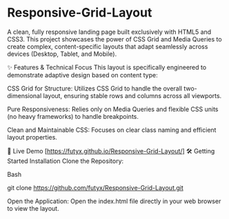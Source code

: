 # Responsive-Grid-Layout

A clean, fully responsive landing page built exclusively with HTML5 and CSS3. This project showcases the power of CSS Grid and Media Queries to create complex, content-specific layouts that adapt seamlessly across devices (Desktop, Tablet, and Mobile).

✨ Features & Technical Focus
This layout is specifically engineered to demonstrate adaptive design based on content type:

CSS Grid for Structure: Utilizes CSS Grid to handle the overall two-dimensional layout, ensuring stable rows and columns across all viewports.


Pure Responsiveness: Relies only on Media Queries and flexible CSS units (no heavy frameworks) to handle breakpoints.

Clean and Maintainable CSS: Focuses on clear class naming and efficient layout properties.

🚀 Live Demo [https://futyx.github.io/Responsive-Grid-Layout/]
🛠️ Getting Started
Installation
Clone the Repository:

Bash

git clone https://github.com/futyx/Responsive-Grid-Layout.git

Open the Application:
Open the index.html file directly in your web browser to view the layout.

